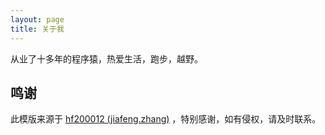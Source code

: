 ```yaml
---
layout: page
title: 关于我 
---
```


从业了十多年的程序猿，热爱生活，跑步，越野。


<h2> 鸣谢 </h2>  

此模版来源于 [hf200012 (jiafeng.zhang)](https://github.com/hf200012) ，特别感谢，如有侵权，请及时联系。